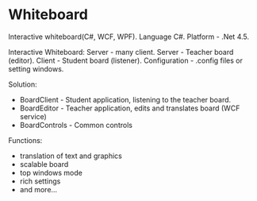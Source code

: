 # Whiteboard
Interactive whiteboard(C#, WCF, WPF).
Language C#. Platform - .Net 4.5.

Interactive Whiteboard: Server - many client.
Server - Teacher board (editor).
Client - Student board (listener).
Configuration - .config files or setting windows.

Solution:
- BoardClient - Student application, listening to the teacher board.
- BoardEditor - Teacher application, edits and translates board (WCF service)
- BoardControls - Сommon controls

Functions:
- translation of text and graphics
- scalable board
- top windows mode
- rich settings
- and more...
